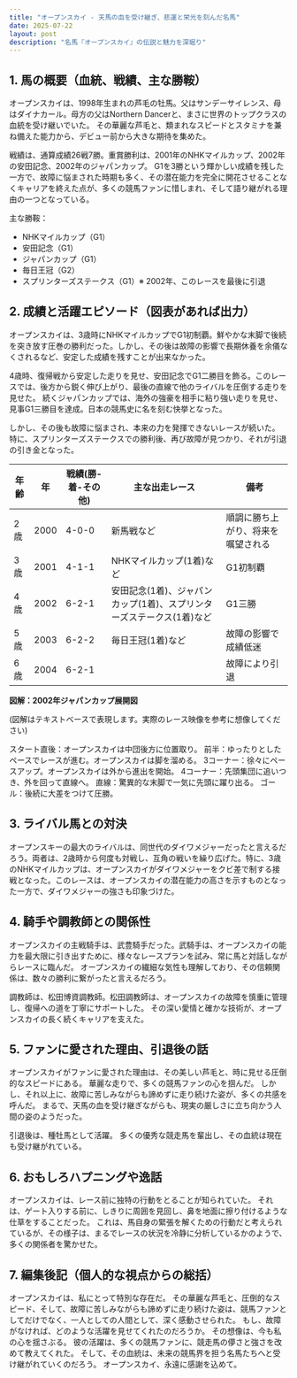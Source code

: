 ```yaml
---
title: "オープンスカイ - 天馬の血を受け継ぎ、悲運と栄光を刻んだ名馬"
date: 2025-07-22
layout: post
description: "名馬『オープンスカイ』の伝説と魅力を深堀り"
---
```


## 1. 馬の概要（血統、戦績、主な勝鞍）

オープンスカイは、1998年生まれの芦毛の牡馬。父はサンデーサイレンス、母はダイナカール。母方の父はNorthern Dancerと、まさに世界のトップクラスの血統を受け継いでいた。  その華麗な芦毛と、類まれなスピードとスタミナを兼ね備えた能力から、デビュー前から大きな期待を集めた。

戦績は、通算成績26戦7勝。重賞勝利は、2001年のNHKマイルカップ、2002年の安田記念、2002年のジャパンカップ。  G1を3勝という輝かしい成績を残した一方で、故障に悩まされた時期も多く、その潜在能力を完全に開花させることなくキャリアを終えた点が、多くの競馬ファンに惜しまれ、そして語り継がれる理由の一つとなっている。

主な勝鞍：

* NHKマイルカップ（G1）
* 安田記念（G1）
* ジャパンカップ（G1）
* 毎日王冠（G2）
* スプリンターズステークス（G1）※ 2002年、このレースを最後に引退


## 2. 成績と活躍エピソード（図表があれば出力）

オープンスカイは、3歳時にNHKマイルカップでG1初制覇。鮮やかな末脚で後続を突き放す圧巻の勝利だった。しかし、その後は故障の影響で長期休養を余儀なくされるなど、安定した成績を残すことが出来なかった。

4歳時、復帰戦から安定した走りを見せ、安田記念でG1二勝目を飾る。このレースでは、後方から鋭く伸び上がり、最後の直線で他のライバルを圧倒する走りを見せた。  続くジャパンカップでは、海外の強豪を相手に粘り強い走りを見せ、見事G1三勝目を達成。日本の競馬史に名を刻む快挙となった。

しかし、その後も故障に悩まされ、本来の力を発揮できないレースが続いた。  特に、スプリンターズステークスでの勝利後、再び故障が見つかり、それが引退の引き金となった。

| 年齢 | 年 | 戦績(勝-着-その他) | 主な出走レース | 備考 |
|---|---|---|---|---|
| 2歳 | 2000 | 4-0-0 | 新馬戦など | 順調に勝ち上がり、将来を嘱望される |
| 3歳 | 2001 | 4-1-1 | NHKマイルカップ(1着)など | G1初制覇 |
| 4歳 | 2002 | 6-2-1 | 安田記念(1着)、ジャパンカップ(1着)、スプリンターズステークス(1着)など | G1三勝 |
| 5歳 | 2003 | 6-2-2 | 毎日王冠(1着)など | 故障の影響で成績低迷 |
| 6歳 | 2004 | 6-2-1 | | 故障により引退 |


**図解：2002年ジャパンカップ展開図**

(図解はテキストベースで表現します。実際のレース映像を参考に想像してください)

スタート直後：オープンスカイは中団後方に位置取り。
前半：ゆったりとしたペースでレースが進む。オープンスカイは脚を溜める。
3コーナー：徐々にペースアップ。オープンスカイは外から進出を開始。
4コーナー：先頭集団に追いつき、外を回って直線へ。
直線：驚異的な末脚で一気に先頭に躍り出る。
ゴール：後続に大差をつけて圧勝。


## 3. ライバル馬との対決

オープンスキーの最大のライバルは、同世代のダイワメジャーだったと言えるだろう。両者は、2歳時から何度も対戦し、互角の戦いを繰り広げた。特に、3歳のNHKマイルカップは、オープンスカイがダイワメジャーをクビ差で制する接戦となった。このレースは、オープンスカイの潜在能力の高さを示すものとなった一方で、ダイワメジャーの強さも印象づけた。


## 4. 騎手や調教師との関係性

オープンスカイの主戦騎手は、武豊騎手だった。武騎手は、オープンスカイの能力を最大限に引き出すために、様々なレースプランを試み、常に馬と対話しながらレースに臨んだ。  オープンスカイの繊細な気性も理解しており、その信頼関係は、数々の勝利に繋がったと言えるだろう。

調教師は、松田博資調教師。松田調教師は、オープンスカイの故障を慎重に管理し、復帰への道を丁寧にサポートした。  その深い愛情と確かな技術が、オープンスカイの長く続くキャリアを支えた。


## 5. ファンに愛された理由、引退後の話

オープンスカイがファンに愛された理由は、その美しい芦毛と、時に見せる圧倒的なスピードにある。  華麗な走りで、多くの競馬ファンの心を掴んだ。  しかし、それ以上に、故障に苦しみながらも諦めずに走り続けた姿が、多くの共感を呼んだ。  まるで、天馬の血を受け継ぎながらも、現実の厳しさに立ち向かう人間の姿のようだった。

引退後は、種牡馬として活躍。  多くの優秀な競走馬を輩出し、その血統は現在も受け継がれている。


## 6. おもしろハプニングや逸話

オープンスカイは、レース前に独特の行動をとることが知られていた。  それは、ゲート入りする前に、しきりに周囲を見回し、鼻を地面に擦り付けるような仕草をすることだった。  これは、馬自身の緊張を解くための行動だと考えられているが、その様子は、まるでレースの状況を冷静に分析しているかのようで、多くの関係者を驚かせた。


## 7. 編集後記（個人的な視点からの総括）

オープンスカイは、私にとって特別な存在だ。  その華麗な芦毛と、圧倒的なスピード、そして、故障に苦しみながらも諦めずに走り続けた姿は、競馬ファンとしてだけでなく、一人としての人間として、深く感動させられた。  もし、故障がなければ、どのような活躍を見せてくれたのだろうか。  その想像は、今も私の心を揺さぶる。  彼の活躍は、多くの競馬ファンに、競走馬の儚さと強さを改めて教えてくれた。  そして、その血統は、未来の競馬界を担う名馬たちへと受け継がれていくのだろう。  オープンスカイ、永遠に感謝を込めて。
